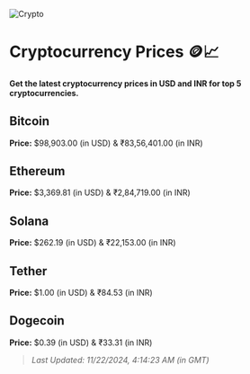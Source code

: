
![Crypto](https://www.techguide.com.au/wp-content/uploads/2020/11/crypto3.jpeg)

# Cryptocurrency Prices 🪙📈

#### Get the latest cryptocurrency prices in USD and INR for top 5 cryptocurrencies.

## Bitcoin

**Price:** $98,903.00 (in USD) & ₹83,56,401.00 (in INR)

## Ethereum

**Price:** $3,369.81 (in USD) & ₹2,84,719.00 (in INR)

## Solana

**Price:** $262.19 (in USD) & ₹22,153.00 (in INR)

## Tether

**Price:** $1.00 (in USD) & ₹84.53 (in INR)

## Dogecoin

**Price:** $0.39 (in USD) & ₹33.31 (in INR)

> _Last Updated: 11/22/2024, 4:14:23 AM (in GMT)_
